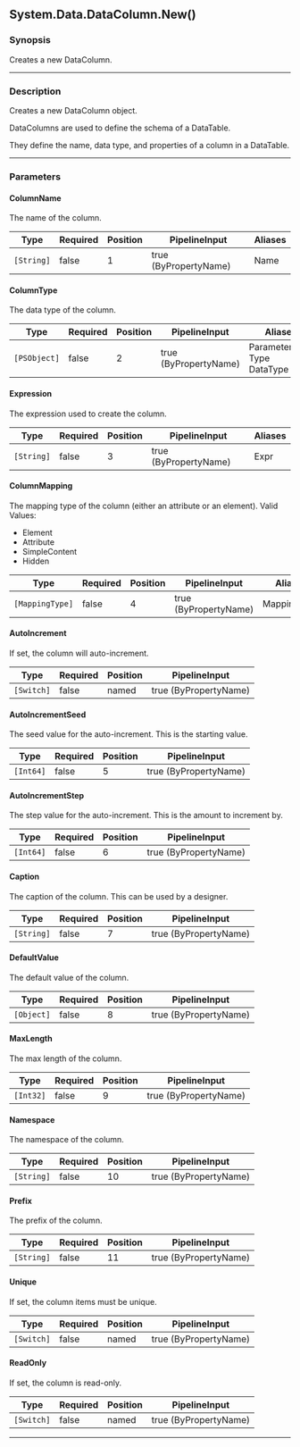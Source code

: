 System.Data.DataColumn.New()
----------------------------

### Synopsis
Creates a new DataColumn.

---

### Description

Creates a new DataColumn object.

DataColumns are used to define the schema of a DataTable.

They define the name, data type, and properties of a column in a DataTable.

---

### Parameters
#### **ColumnName**
The name of the column.

|Type      |Required|Position|PipelineInput        |Aliases|
|----------|--------|--------|---------------------|-------|
|`[String]`|false   |1       |true (ByPropertyName)|Name   |

#### **ColumnType**
The data type of the column.

|Type        |Required|Position|PipelineInput        |Aliases                            |
|------------|--------|--------|---------------------|-----------------------------------|
|`[PSObject]`|false   |2       |true (ByPropertyName)|ParameterType<br/>Type<br/>DataType|

#### **Expression**
The expression used to create the column.

|Type      |Required|Position|PipelineInput        |Aliases|
|----------|--------|--------|---------------------|-------|
|`[String]`|false   |3       |true (ByPropertyName)|Expr   |

#### **ColumnMapping**
The mapping type of the column (either an attribute or an element).
Valid Values:

* Element
* Attribute
* SimpleContent
* Hidden

|Type           |Required|Position|PipelineInput        |Aliases    |
|---------------|--------|--------|---------------------|-----------|
|`[MappingType]`|false   |4       |true (ByPropertyName)|MappingType|

#### **AutoIncrement**
If set, the column will auto-increment.

|Type      |Required|Position|PipelineInput        |
|----------|--------|--------|---------------------|
|`[Switch]`|false   |named   |true (ByPropertyName)|

#### **AutoIncrementSeed**
The seed value for the auto-increment.  This is the starting value.

|Type     |Required|Position|PipelineInput        |
|---------|--------|--------|---------------------|
|`[Int64]`|false   |5       |true (ByPropertyName)|

#### **AutoIncrementStep**
The step value for the auto-increment.  This is the amount to increment by.

|Type     |Required|Position|PipelineInput        |
|---------|--------|--------|---------------------|
|`[Int64]`|false   |6       |true (ByPropertyName)|

#### **Caption**
The caption of the column.  This can be used by a designer.

|Type      |Required|Position|PipelineInput        |
|----------|--------|--------|---------------------|
|`[String]`|false   |7       |true (ByPropertyName)|

#### **DefaultValue**
The default value of the column.

|Type      |Required|Position|PipelineInput        |
|----------|--------|--------|---------------------|
|`[Object]`|false   |8       |true (ByPropertyName)|

#### **MaxLength**
The max length of the column.

|Type     |Required|Position|PipelineInput        |
|---------|--------|--------|---------------------|
|`[Int32]`|false   |9       |true (ByPropertyName)|

#### **Namespace**
The namespace of the column.

|Type      |Required|Position|PipelineInput        |
|----------|--------|--------|---------------------|
|`[String]`|false   |10      |true (ByPropertyName)|

#### **Prefix**
The prefix of the column.

|Type      |Required|Position|PipelineInput        |
|----------|--------|--------|---------------------|
|`[String]`|false   |11      |true (ByPropertyName)|

#### **Unique**
If set, the column items must be unique.

|Type      |Required|Position|PipelineInput        |
|----------|--------|--------|---------------------|
|`[Switch]`|false   |named   |true (ByPropertyName)|

#### **ReadOnly**
If set, the column is read-only.

|Type      |Required|Position|PipelineInput        |
|----------|--------|--------|---------------------|
|`[Switch]`|false   |named   |true (ByPropertyName)|

---
